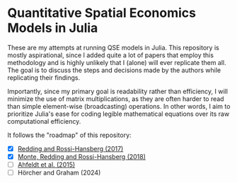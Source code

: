 # Quantitative Spatial Economics Models in Julia

These are my attempts at running QSE models in Julia. This repository is mostly aspirational, since I added quite a lot of papers that employ this methodology and is highly unlikely that I (alone) will ever replicate them all. The goal is to discuss the steps and decisions made by the authors while replicating their findings. 

Importantly, since my primary goal is readability rather than efficiency, I will minimize the use of matrix multiplications, as they are often harder to read than simple element-wise (broadcasting) operations. In other words, I aim to prioritize Julia's ease for coding legible mathematical equations over its raw computational efficiency. 

It follows the "roadmap" of this repository:
- [X] [Redding and Rossi-Hansberg (2017)](https://github.com/phchavesmaia/QSE-models/tree/main/models/redding_rossihansberg-2017)
- [X] [Monte, Redding and Rossi-Hansberg (2018)](https://github.com/phchavesmaia/QSE-models/tree/main/models/monte_etal-2018)
- [ ] [Ahfeldt et al. (2015)](https://github.com/phchavesmaia/QSE-models/tree/main/models/ahfeldt_etal-2015)
- [ ] Hörcher and Graham (2024)
